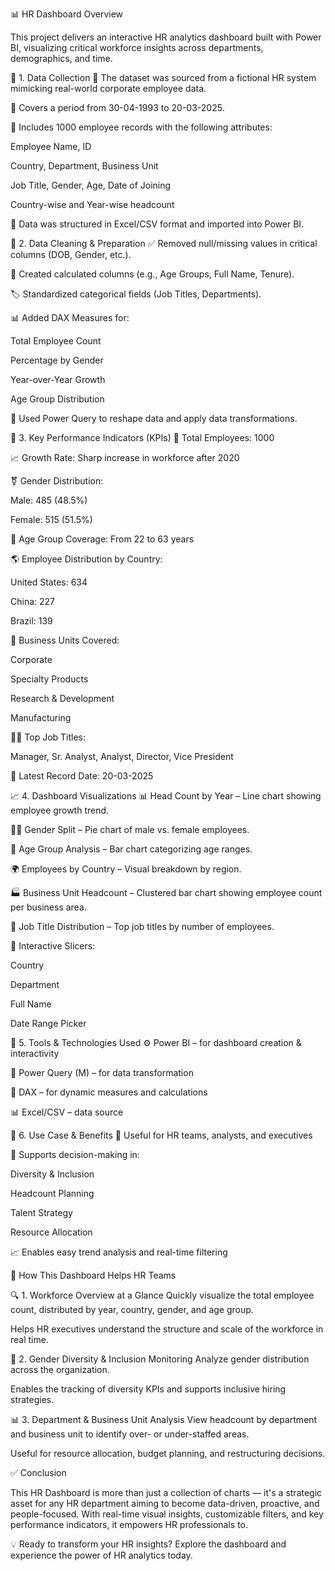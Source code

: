 📊 HR Dashboard Overview

This project delivers an interactive HR analytics dashboard built with Power BI, visualizing critical workforce insights across departments, demographics, and time.

🧪 1. Data Collection
📁 The dataset was sourced from a fictional HR system mimicking real-world corporate employee data.

📅 Covers a period from 30-04-1993 to 20-03-2025.

👥 Includes 1000 employee records with the following attributes:

Employee Name, ID

Country, Department, Business Unit

Job Title, Gender, Age, Date of Joining

Country-wise and Year-wise headcount

🔗 Data was structured in Excel/CSV format and imported into Power BI.

🧹 2. Data Cleaning & Preparation
✅ Removed null/missing values in critical columns (DOB, Gender, etc.).

🧮 Created calculated columns (e.g., Age Groups, Full Name, Tenure).

🏷️ Standardized categorical fields (Job Titles, Departments).

📊 Added DAX Measures for:

Total Employee Count

Percentage by Gender

Year-over-Year Growth

Age Group Distribution

🔄 Used Power Query to reshape data and apply data transformations.

📌 3. Key Performance Indicators (KPIs)
👥 Total Employees: 1000

📈 Growth Rate: Sharp increase in workforce after 2020

⚧️ Gender Distribution:

Male: 485 (48.5%)

Female: 515 (51.5%)

🧓 Age Group Coverage: From 22 to 63 years

🌎 Employee Distribution by Country:

United States: 634

China: 227

Brazil: 139

🏢 Business Units Covered:

Corporate

Specialty Products

Research & Development

Manufacturing

🧑‍💼 Top Job Titles:

Manager, Sr. Analyst, Analyst, Director, Vice President

📅 Latest Record Date: 20-03-2025

📈 4. Dashboard Visualizations
📊 Head Count by Year – Line chart showing employee growth trend.

👩‍🔬 Gender Split – Pie chart of male vs. female employees.

👶 Age Group Analysis – Bar chart categorizing age ranges.

🌍 Employees by Country – Visual breakdown by region.

🏭 Business Unit Headcount – Clustered bar chart showing employee count per business area.

💼 Job Title Distribution – Top job titles by number of employees.

🧰 Interactive Slicers:

Country

Department

Full Name

Date Range Picker

🧠 5. Tools & Technologies Used
⚙️ Power BI – for dashboard creation & interactivity

🔧 Power Query (M) – for data transformation

🧮 DAX – for dynamic measures and calculations

📊 Excel/CSV – data source

🎯 6. Use Case & Benefits
🧩 Useful for HR teams, analysts, and executives

📌 Supports decision-making in:

Diversity & Inclusion

Headcount Planning

Talent Strategy

Resource Allocation

📈 Enables easy trend analysis and real-time filtering

📌 How This Dashboard Helps HR Teams

🔍 1. Workforce Overview at a Glance
Quickly visualize the total employee count, distributed by year, country, gender, and age group.

Helps HR executives understand the structure and scale of the workforce in real time.

👥 2. Gender Diversity & Inclusion Monitoring
Analyze gender distribution across the organization.

Enables the tracking of diversity KPIs and supports inclusive hiring strategies.

📊 3. Department & Business Unit Analysis
View headcount by department and business unit to identify over- or under-staffed areas.

Useful for resource allocation, budget planning, and restructuring decisions.

✅ Conclusion

This HR Dashboard is more than just a collection of charts — it's a strategic asset for any HR department aiming to become data-driven, proactive, and people-focused. With real-time visual insights, customizable filters, and key performance indicators, it empowers HR professionals to.

💡 Ready to transform your HR insights? Explore the dashboard and experience the power of HR analytics today.
